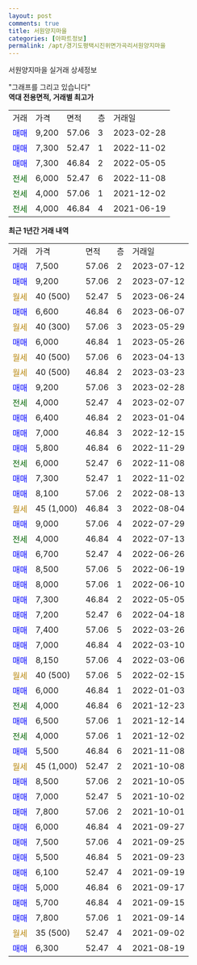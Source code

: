 ```yaml
---
layout: post
comments: true
title: 서원양지마을
categories: [아파트정보]
permalink: /apt/경기도평택시진위면가곡리서원양지마을
---
```


서원양지마을 실거래 상세정보

<script type="text/javascript">
  google.charts.load('current', {'packages':['line', 'corechart']});
  google.charts.setOnLoadCallback(drawChart);

  function drawChart() {
    var data = new google.visualization.DataTable();
    data.addColumn('date', '거래일');
    data.addColumn('number', "매매");
    data.addColumn('number', "전세");
    data.addColumn('number', "전매");

    data.addRows([[new Date(Date.parse("2023-07-12")), 7500, null, null], [new Date(Date.parse("2023-07-12")), 9200, null, null], [new Date(Date.parse("2023-06-24")), null, null, null], [new Date(Date.parse("2023-06-07")), 6600, null, null], [new Date(Date.parse("2023-05-29")), null, null, null], [new Date(Date.parse("2023-05-26")), 6000, null, null], [new Date(Date.parse("2023-04-13")), null, null, null], [new Date(Date.parse("2023-03-23")), null, null, null], [new Date(Date.parse("2023-02-28")), 9200, null, null], [new Date(Date.parse("2023-02-07")), null, 4000, null], [new Date(Date.parse("2023-01-04")), 6400, null, null], [new Date(Date.parse("2022-12-15")), 7000, null, null], [new Date(Date.parse("2022-11-29")), 5800, null, null], [new Date(Date.parse("2022-11-08")), null, 6000, null], [new Date(Date.parse("2022-11-02")), 7300, null, null], [new Date(Date.parse("2022-08-13")), 8100, null, null], [new Date(Date.parse("2022-08-04")), null, null, null], [new Date(Date.parse("2022-07-29")), 9000, null, null], [new Date(Date.parse("2022-07-13")), null, 4000, null], [new Date(Date.parse("2022-06-26")), 6700, null, null], [new Date(Date.parse("2022-06-19")), 8500, null, null], [new Date(Date.parse("2022-06-10")), 8000, null, null], [new Date(Date.parse("2022-05-05")), 7300, null, null], [new Date(Date.parse("2022-04-18")), 7200, null, null], [new Date(Date.parse("2022-03-26")), 7400, null, null], [new Date(Date.parse("2022-03-10")), 7000, null, null], [new Date(Date.parse("2022-03-06")), 8150, null, null], [new Date(Date.parse("2022-02-15")), null, null, null], [new Date(Date.parse("2022-01-03")), 6000, null, null], [new Date(Date.parse("2021-12-23")), null, 4000, null], [new Date(Date.parse("2021-12-14")), 6500, null, null], [new Date(Date.parse("2021-12-02")), null, 4000, null], [new Date(Date.parse("2021-11-08")), 5500, null, null], [new Date(Date.parse("2021-10-08")), null, null, null], [new Date(Date.parse("2021-10-05")), 8500, null, null], [new Date(Date.parse("2021-10-02")), 7000, null, null], [new Date(Date.parse("2021-10-01")), 7800, null, null], [new Date(Date.parse("2021-09-27")), 6000, null, null], [new Date(Date.parse("2021-09-25")), 7500, null, null], [new Date(Date.parse("2021-09-23")), 5500, null, null], [new Date(Date.parse("2021-09-19")), 6100, null, null], [new Date(Date.parse("2021-09-17")), 5000, null, null], [new Date(Date.parse("2021-09-15")), 5700, null, null], [new Date(Date.parse("2021-09-14")), 7800, null, null], [new Date(Date.parse("2021-09-02")), null, null, null], [new Date(Date.parse("2021-08-19")), 6300, null, null]]);

    var options = {
      hAxis: {
        format: 'yyyy/MM/dd'
      },    
      lineWidth: 0,
      pointsVisible: true,    
      title: '최근 1년간 유형별 실거래가 분포',
      legend: { position: 'bottom' }
    };

    var formatter = new google.visualization.NumberFormat({pattern:'###,###'} );
    formatter.format(data, 1);
    formatter.format(data, 2);
    
    setTimeout(function() {
        var chart = new google.visualization.LineChart(document.getElementById('columnchart_material'));
        chart.draw(data, (options));
        document.getElementById('loading').style.display = 'none';
    }, 200);
  }
</script>


<div id="loading" style="z-index:20; display: block; margin-left: 0px">"그래프를 그리고 있습니다"</div>
<div id="columnchart_material" style="width: 95%; margin-left: 0px; display: block"></div>
<!-- contents start -->
<b>역대 전용면적, 거래별 최고가</b>
<table class="sortable">
    <tr>
      <td>거래</td>
      <td>가격</td>
      <td>면적</td>
      <td>층</td>
      <td>거래일</td>
    </tr>
        <tr>
          <td><a style="color: blue">매매</a></td>
          <td>9,200</td>
          <td>57.06</td>
          <td>3</td>
          <td>2023-02-28</td>
        </tr>            <tr>
          <td><a style="color: blue">매매</a></td>
          <td>7,300</td>
          <td>52.47</td>
          <td>1</td>
          <td>2022-11-02</td>
        </tr>            <tr>
          <td><a style="color: blue">매매</a></td>
          <td>7,300</td>
          <td>46.84</td>
          <td>2</td>
          <td>2022-05-05</td>
        </tr>        
        <tr>
              <td><a style="color: darkgreen">전세</a></td>
              <td>6,000</td>
              <td>52.47</td>
              <td>6</td>
              <td>2022-11-08</td>
            </tr>            <tr>
              <td><a style="color: darkgreen">전세</a></td>
              <td>4,000</td>
              <td>57.06</td>
              <td>1</td>
              <td>2021-12-02</td>
            </tr>            <tr>
              <td><a style="color: darkgreen">전세</a></td>
              <td>4,000</td>
              <td>46.84</td>
              <td>4</td>
              <td>2021-06-19</td>
            </tr>        
    
</table>

<b>최근 1년간 거래 내역</b>

<table class="sortable">
    <tr>
      <td>거래</td>
      <td>가격</td>
      <td>면적</td>
      <td>층</td>
      <td>거래일</td>
    </tr>
    <tr>
      <td><a style="color: blue">매매</a></td>
      <td>7,500</td>
      <td>57.06</td>
      <td>2</td>
      <td>2023-07-12</td>
    </tr>          <tr>
      <td><a style="color: blue">매매</a></td>
      <td>9,200</td>
      <td>57.06</td>
      <td>2</td>
      <td>2023-07-12</td>
    </tr>          <tr>
      <td><a style="color: darkgoldenrod">월세</a></td>
      <td>40 (500)</td>
      <td>52.47</td>
      <td>5</td>
      <td>2023-06-24</td>
    </tr>          <tr>
      <td><a style="color: blue">매매</a></td>
      <td>6,600</td>
      <td>46.84</td>
      <td>6</td>
      <td>2023-06-07</td>
    </tr>          <tr>
      <td><a style="color: darkgoldenrod">월세</a></td>
      <td>40 (300)</td>
      <td>57.06</td>
      <td>3</td>
      <td>2023-05-29</td>
    </tr>          <tr>
      <td><a style="color: blue">매매</a></td>
      <td>6,000</td>
      <td>46.84</td>
      <td>1</td>
      <td>2023-05-26</td>
    </tr>          <tr>
      <td><a style="color: darkgoldenrod">월세</a></td>
      <td>40 (500)</td>
      <td>57.06</td>
      <td>6</td>
      <td>2023-04-13</td>
    </tr>          <tr>
      <td><a style="color: darkgoldenrod">월세</a></td>
      <td>40 (500)</td>
      <td>46.84</td>
      <td>2</td>
      <td>2023-03-23</td>
    </tr>          <tr>
      <td><a style="color: blue">매매</a></td>
      <td>9,200</td>
      <td>57.06</td>
      <td>3</td>
      <td>2023-02-28</td>
    </tr>          <tr>
      <td><a style="color: darkgreen">전세</a></td>
      <td>4,000</td>
      <td>52.47</td>
      <td>4</td>
      <td>2023-02-07</td>
    </tr>          <tr>
      <td><a style="color: blue">매매</a></td>
      <td>6,400</td>
      <td>46.84</td>
      <td>2</td>
      <td>2023-01-04</td>
    </tr>          <tr>
      <td><a style="color: blue">매매</a></td>
      <td>7,000</td>
      <td>46.84</td>
      <td>3</td>
      <td>2022-12-15</td>
    </tr>          <tr>
      <td><a style="color: blue">매매</a></td>
      <td>5,800</td>
      <td>46.84</td>
      <td>6</td>
      <td>2022-11-29</td>
    </tr>          <tr>
      <td><a style="color: darkgreen">전세</a></td>
      <td>6,000</td>
      <td>52.47</td>
      <td>6</td>
      <td>2022-11-08</td>
    </tr>          <tr>
      <td><a style="color: blue">매매</a></td>
      <td>7,300</td>
      <td>52.47</td>
      <td>1</td>
      <td>2022-11-02</td>
    </tr>          <tr>
      <td><a style="color: blue">매매</a></td>
      <td>8,100</td>
      <td>57.06</td>
      <td>2</td>
      <td>2022-08-13</td>
    </tr>          <tr>
      <td><a style="color: darkgoldenrod">월세</a></td>
      <td>45 (1,000)</td>
      <td>46.84</td>
      <td>3</td>
      <td>2022-08-04</td>
    </tr>          <tr>
      <td><a style="color: blue">매매</a></td>
      <td>9,000</td>
      <td>57.06</td>
      <td>4</td>
      <td>2022-07-29</td>
    </tr>          <tr>
      <td><a style="color: darkgreen">전세</a></td>
      <td>4,000</td>
      <td>46.84</td>
      <td>4</td>
      <td>2022-07-13</td>
    </tr>          <tr>
      <td><a style="color: blue">매매</a></td>
      <td>6,700</td>
      <td>52.47</td>
      <td>4</td>
      <td>2022-06-26</td>
    </tr>          <tr>
      <td><a style="color: blue">매매</a></td>
      <td>8,500</td>
      <td>57.06</td>
      <td>5</td>
      <td>2022-06-19</td>
    </tr>          <tr>
      <td><a style="color: blue">매매</a></td>
      <td>8,000</td>
      <td>57.06</td>
      <td>1</td>
      <td>2022-06-10</td>
    </tr>          <tr>
      <td><a style="color: blue">매매</a></td>
      <td>7,300</td>
      <td>46.84</td>
      <td>2</td>
      <td>2022-05-05</td>
    </tr>          <tr>
      <td><a style="color: blue">매매</a></td>
      <td>7,200</td>
      <td>52.47</td>
      <td>6</td>
      <td>2022-04-18</td>
    </tr>          <tr>
      <td><a style="color: blue">매매</a></td>
      <td>7,400</td>
      <td>57.06</td>
      <td>5</td>
      <td>2022-03-26</td>
    </tr>          <tr>
      <td><a style="color: blue">매매</a></td>
      <td>7,000</td>
      <td>46.84</td>
      <td>4</td>
      <td>2022-03-10</td>
    </tr>          <tr>
      <td><a style="color: blue">매매</a></td>
      <td>8,150</td>
      <td>57.06</td>
      <td>4</td>
      <td>2022-03-06</td>
    </tr>          <tr>
      <td><a style="color: darkgoldenrod">월세</a></td>
      <td>40 (500)</td>
      <td>57.06</td>
      <td>5</td>
      <td>2022-02-15</td>
    </tr>          <tr>
      <td><a style="color: blue">매매</a></td>
      <td>6,000</td>
      <td>46.84</td>
      <td>1</td>
      <td>2022-01-03</td>
    </tr>          <tr>
      <td><a style="color: darkgreen">전세</a></td>
      <td>4,000</td>
      <td>46.84</td>
      <td>6</td>
      <td>2021-12-23</td>
    </tr>          <tr>
      <td><a style="color: blue">매매</a></td>
      <td>6,500</td>
      <td>57.06</td>
      <td>1</td>
      <td>2021-12-14</td>
    </tr>          <tr>
      <td><a style="color: darkgreen">전세</a></td>
      <td>4,000</td>
      <td>57.06</td>
      <td>1</td>
      <td>2021-12-02</td>
    </tr>          <tr>
      <td><a style="color: blue">매매</a></td>
      <td>5,500</td>
      <td>46.84</td>
      <td>6</td>
      <td>2021-11-08</td>
    </tr>          <tr>
      <td><a style="color: darkgoldenrod">월세</a></td>
      <td>45 (1,000)</td>
      <td>52.47</td>
      <td>2</td>
      <td>2021-10-08</td>
    </tr>          <tr>
      <td><a style="color: blue">매매</a></td>
      <td>8,500</td>
      <td>57.06</td>
      <td>2</td>
      <td>2021-10-05</td>
    </tr>          <tr>
      <td><a style="color: blue">매매</a></td>
      <td>7,000</td>
      <td>52.47</td>
      <td>5</td>
      <td>2021-10-02</td>
    </tr>          <tr>
      <td><a style="color: blue">매매</a></td>
      <td>7,800</td>
      <td>57.06</td>
      <td>2</td>
      <td>2021-10-01</td>
    </tr>          <tr>
      <td><a style="color: blue">매매</a></td>
      <td>6,000</td>
      <td>46.84</td>
      <td>4</td>
      <td>2021-09-27</td>
    </tr>          <tr>
      <td><a style="color: blue">매매</a></td>
      <td>7,500</td>
      <td>57.06</td>
      <td>4</td>
      <td>2021-09-25</td>
    </tr>          <tr>
      <td><a style="color: blue">매매</a></td>
      <td>5,500</td>
      <td>46.84</td>
      <td>5</td>
      <td>2021-09-23</td>
    </tr>          <tr>
      <td><a style="color: blue">매매</a></td>
      <td>6,100</td>
      <td>52.47</td>
      <td>4</td>
      <td>2021-09-19</td>
    </tr>          <tr>
      <td><a style="color: blue">매매</a></td>
      <td>5,000</td>
      <td>46.84</td>
      <td>6</td>
      <td>2021-09-17</td>
    </tr>          <tr>
      <td><a style="color: blue">매매</a></td>
      <td>5,700</td>
      <td>46.84</td>
      <td>4</td>
      <td>2021-09-15</td>
    </tr>          <tr>
      <td><a style="color: blue">매매</a></td>
      <td>7,800</td>
      <td>57.06</td>
      <td>1</td>
      <td>2021-09-14</td>
    </tr>          <tr>
      <td><a style="color: darkgoldenrod">월세</a></td>
      <td>35 (500)</td>
      <td>52.47</td>
      <td>4</td>
      <td>2021-09-02</td>
    </tr>          <tr>
      <td><a style="color: blue">매매</a></td>
      <td>6,300</td>
      <td>52.47</td>
      <td>4</td>
      <td>2021-08-19</td>
    </tr>      </table>
<!-- contents end -->    

